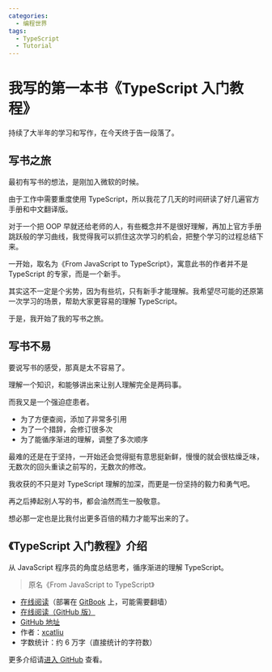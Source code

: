 ```yaml
---
categories:
  - 编程世界
tags:
  - TypeScript
  - Tutorial
---
```


# 我写的第一本书《TypeScript 入门教程》

持续了大半年的学习和写作，在今天终于告一段落了。

## 写书之旅

最初有写书的想法，是刚加入微软的时候。

由于工作中需要重度使用 TypeScript，所以我花了几天的时间研读了好几遍官方手册和中文翻译版。

对于一个把 OOP 早就还给老师的人，有些概念并不是很好理解，再加上官方手册跳跃般的学习曲线，我觉得我可以抓住这次学习的机会，把整个学习的过程总结下来。

一开始，取名为《From JavaScript to TypeScript》，寓意此书的作者并不是 TypeScript 的专家，而是一个新手。

其实这不一定是个劣势，因为有些坑，只有新手才能理解。我希望尽可能的还原第一次学习的场景，帮助大家更容易的理解 TypeScript。

于是，我开始了我的写书之旅。

## 写书不易

要说写书的感受，那真是太不容易了。

理解一个知识，和能够讲出来让别人理解完全是两码事。

而我又是一个强迫症患者。

- 为了方便查阅，添加了非常多引用
- 为了一个措辞，会修订很多次
- 为了能循序渐进的理解，调整了多次顺序

最难的还是在于坚持，一开始还会觉得挺有意思挺新鲜，慢慢的就会很枯燥乏味，无数次的回头重读之前写的，无数次的修改。

我收获的不只是对 TypeScript 理解的加深，而更是一份坚持的毅力和勇气吧。

再之后捧起别人写的书，都会油然而生一股敬意。

想必那一定也是比我付出更多百倍的精力才能写出来的了。

## 《TypeScript 入门教程》介绍

从 JavaScript 程序员的角度总结思考，循序渐进的理解 TypeScript。

> 原名《From JavaScript to TypeScript》

- [在线阅读](https://ts.xcatliu.com/)（部署在 [GitBook](https://www.gitbook.com/book/xcatliu/typescript-tutorial/details) 上，可能需要翻墙）
- [在线阅读（GitHub 版）](https://github.com/xcatliu/typescript-tutorial/blob/master/README.md)
- [GitHub 地址](https://github.com/xcatliu/typescript-tutorial)
- 作者：[xcatliu](https://github.com/xcatliu/)
- 字数统计：约 6 万字（直接统计的字符数）

更多介绍请[进入 GitHub](https://github.com/xcatliu/typescript-tutorial) 查看。
